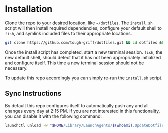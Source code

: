 # Installation

Clone the repo to your desired location, like `~/dotfiles`. The `install.sh`
script will then install required dependencies, configure your default shell to
`fish`, and symlink included files to their appropriate locations.

```sh
git clone https://github.com/tough-griff/dotfiles.git && cd dotfiles && ./install.sh
```

Once the install script has completed, start a new terminal session. `fish`, the
new default shell, should detect that it has not been appropriately initialized
and configure itself. This time a new terminal session should not be necessary.

To update this repo accordingly you can simply re-run the `install.sh` script.

## Sync Instructions

By default this repo configures itself to automatically push any and all changes
every day at 2:15 PM. If you are not interested in this functionality, you can
disable it with the following command:

```sh
launchctl unload -w "$HOME/Library/LaunchAgents/$(whoami).UpdateDotfiles.plist"
```
